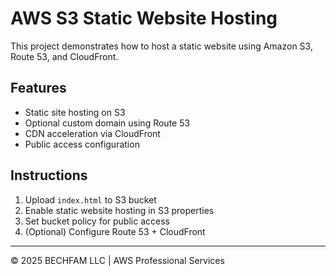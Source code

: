 
# AWS S3 Static Website Hosting

This project demonstrates how to host a static website using Amazon S3, Route 53, and CloudFront.

## Features
- Static site hosting on S3
- Optional custom domain using Route 53
- CDN acceleration via CloudFront
- Public access configuration

## Instructions
1. Upload `index.html` to S3 bucket
2. Enable static website hosting in S3 properties
3. Set bucket policy for public access
4. (Optional) Configure Route 53 + CloudFront

---
© 2025 BECHFAM LLC | AWS Professional Services
